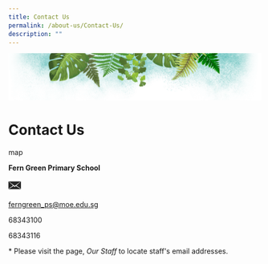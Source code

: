 ```yaml
---
title: Contact Us
permalink: /about-us/Contact-Us/
description: ""
---
```

![](/images/Banner.png)

# **Contact Us**

map

**Fern Green Primary School**



<img src="/images/mail.png" style="width:5%">

[ferngreen\_ps@moe.edu.sg](mailto:ferngreen_ps@moe.edu.sg)

68343100

68343116

\* Please visit the page, _Our Staff_ to locate staff's email addresses.